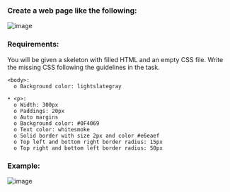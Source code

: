 ### Create a web page like the following:

![image](https://github.com/nsinorov/SoftUniMainPath/assets/45227327/f95f3293-9caf-4cf8-a557-cd8577b76405)

### Requirements:

You will be given a skeleton with filled HTML and an empty CSS file. Write the missing CSS following the guidelines in the task.

    <body>:
      o Background color: lightslategray
      
    • <p>:
      o Width: 300px
      o Paddings: 20px
      o Auto margins 
      o Background color: #0F4069
      o Text color: whitesmoke
      o Solid border with size 2px and color #e6eaef
      o Top left and bottom right border radius: 15px
      o Top right and bottom left border radius: 50px

### Example: 

![image](https://github.com/nsinorov/SoftUniMainPath/assets/45227327/d2573cef-ef92-40fb-9472-e8b98d49786a)

